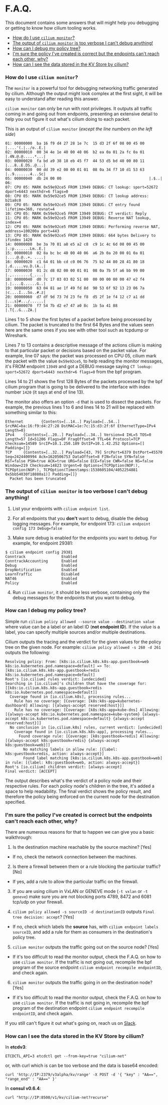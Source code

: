 # F.A.Q.

This document contains some answers that will might help you debugging or getting to know
how cilium tooling works.

- [How do I use `cilium monitor`?](#how-do-i-use-cilium-monitor)
- [The output of `cilium monitor` is too verbose I can't debug anything!](#the-output-of-cilium-monitor-is-too-verbose-i-cant-debug-anything)
- [How can I debug my policy tree?](#how-can-I-debug-my-policy-tree)
- [I'm sure the policy I've created is correct but the endpoints can't reach each other, why?](#im-sure-the-policy-ive-created-is-correct-but-the-endpoints-cant-reach-each-other-why)
- [How can I see the data stored in the KV Store by cilium?](#how-can-i-see-the-data-stored-in-the-kv-store-by-cilium)

### How do I use `cilium monitor`?

The `monitor` is a powerful tool for debugging networking traffic generated by cilium.
Although the output might look complex at the first sight, it will be easy to understand
after reading this answer.

`cilium monitor` can only be run with root privileges. It outputs all traffic coming in
and going out from endpoints, presenting an extensive detail to help you out figure it out
what's cilium doing to each packet.

This is an output of `cilium monitor` (*except the line numbers on the left side*)
```
01: 00000000  ba 16 f9 d4 27 28 1e 7c  15 d3 2f 6f 08 00 45 00  |....'(.|../o..E.|
02: 00000010  00 34 4e 1e 40 00 40 06  b2 ea 0a 01 2a fc 0a 01  |.4N.@.@.....*...|
03: 00000020  fa bd a9 38 18 eb 45 f7  44 53 d5 bd 40 00 80 11  |...8..E.DS..@...|
04: 00000030  00 dd 39 e2 00 00 01 01  08 0a 34 f7 10 d1 53 63  |..9.......4...Sc|
05: 00000040  db 24 00 00                                       |.$..|
06: 
07: CPU 05: MARK 0x59e92ce5 FROM 13949 DEBUG: CT lookup: sport=52672 dport=6443 nexthdr=6 flags=0
08: CPU 05: MARK 0x59e92ce5 FROM 13949 DEBUG: CT lookup address: b21a8c0
09: CPU 05: MARK 0x59e92ce5 FROM 13949 DEBUG: CT entry found lifetime=360, revnat=4
10: CPU 05: MARK 0x59e92ce5 FROM 13949 DEBUG: CT verdict: Reply
11: CPU 05: MARK 0x59e92ce5 FROM 13949 DEBUG: Reverse NAT lookup, index=4
12: CPU 05: MARK 0x59e92ce5 FROM 13949 DEBUG: Performing reverse NAT, address=100200a port=443
13: CPU 05: MARK 0x59e92ce5 FROM 13949 DEBUG: 664 bytes Delivery to ifindex 1420
14: 00000000  be 3a 70 81 a8 e5 a2 c8  c9 1c 4c 6d 08 00 45 00  |.:p.......Lm..E.|
15: 00000010  02 8a bc bc 40 00 40 06  a6 2b 0a 20 00 01 0a 01  |....@.@..+. ....|
16: 00000020  c1 64 01 bb cd c0 06 76  75 b2 44 80 28 41 80 18  |.d.....vu.D.(A..|
17: 00000030  01 2c d8 02 00 00 01 01  08 0a 7b 5f a6 bb 99 00  |.,........{_....|
18: 00000040  d0 7c 17 03 03 02 51 00  00 00 00 00 00 47 e2 f4  |.|....Q......G..|
19: 00000050  63 04 81 ae 1f 49 fd 8d  90 53 6f 92 13 23 06 7a  |c....I...So..#.z|
20: 00000060  d7 df 9d 73 7d 23 fe f8  d5 2f 1e f4 12 c7 a1 dd  |...s}#.../......|
21: 00000070  f7 54 7b d2 e7 47 a0 8c  1b 5a 41 88              |.T{..G...ZA.|
```

Lines 1 to 5 show the first bytes of a packet before being processed by cilium. The packet
is truncated to the first 64 Bytes and the values seen here are the same ones if you see
with other tool such as tcpdump or Wireshark.

Lines 7 to 13 contains a descriptive message of the actions cilium is making to that
particular packet or decisions based on the packet value. For example, line 07 says: the
packet was processed on CPU 05, cilium mark the packet with the value `0x59e92ce5`, to help
reading the monitor messages, it's FROM endpoint `13949` and got a DEBUG message saying
`CT lookup: sport=52672 dport=6443 nexthdr=6 flags=0` from the bpf program.

Lines 14 to 21 shows the first 128 Bytes of the packets processed by the bpf cilium
program that is going to be delivered to the interface with index number `1420` (it says
at end of line 13).

The monitor also offers an option `-d` that is used to dissect the packets. For example,
the previous lines 1 to 6 and lines 14 to 21 will be replaced with something similar to this:

```
Ethernet        {Contents=[..14..] Payload=[..54..] SrcMAC=ba:16:f9:d4:27:28 DstMAC=1e:7c:15:d3:2f:6f EthernetType=IPv4 Length=0}
IPv4    {Contents=[..20..] Payload=[..34..] Version=4 IHL=5 TOS=0 Length=57 Id=51206 Flags=DF FragOffset=0 TTL=64 Protocol=TCP Checksum=14589 SrcIP=10.1.250.189 DstIP=10.1.42.252 Options=[] Padding=[]}
TCP     {Contents=[..32..] Payload=[43, 79] SrcPort=6379 DstPort=45570 Seq=2424400994 Ack=1620506753 DataOffset=8 FIN=false SYN=false RST=false PSH=true ACK=true URG=false ECE=false CWR=false NS=false Window=219 Checksum=14823 Urgent=0 Options=[TCPOption(NOP:), TCPOption(NOP:), TCPOption(Timestamps:1538605104/4052254881 0x5bb54030f18880a1)] Padding=[]}
  Packet has been truncated
```

### The output of `cilium monitor` is too verbose I can't debug anything!

1) List your endpoints with `cilium endpoint list`.

2) For all endpoints that you **don't** want to debug, disable the debug logging messages.
For example, for endpoint 173: `cilium endpoint config 173 Debug=false`

3) Make sure debug is enabled for the endpoints you want to debug.
For example, for endpoint 29381:
```
$ cilium endpoint config 29381
Conntrack                Enabled
ConntrackAccounting      Enabled
Debug                    Enabled
DropNotification         Enabled
LearnTraffic             Disabled
NAT46                    Enabled
Policy                   Enabled
```

4) Run `cilium monitor`, it should be less verbose, containing only the debug messages for
the endpoints that you want to debug.

### How can I debug my policy tree?

Simple run `cilium policy allowed --source value --destination value` where value can be a
label or an label ID (**not endpoint ID**). If the value is a label, you can specify
multiple sources and/or multiple destinations.

Cilium outputs the tracing and the verdict for the given values for the policy tree on the
given node. For example: `cilium policy allowed -s 260 -d 261` outputs the following:

```
Resolving policy: From: [k8s:io.cilium.k8s.k8s-app.guestbook=web k8s:io.kubernetes.pod.namespace=default] => To: [k8s:io.cilium.k8s.k8s-app.guestbook=redis k8s:io.kubernetes.pod.namespace=default]
Root's [io.cilium] rules verdict: [undecided]
Searching in [io.cilium]'s children that have the coverage for: [[k8s:io.cilium.k8s.k8s-app.guestbook=redis k8s:io.kubernetes.pod.namespace=default]]
  Coverage found in [io.cilium.k8s], processing rules...
    Rule has no coverage: [Coverage: [k8s:k8s-app=kubernetes-dashboard] Allowing: [{always-accept reserved:host}]]
    Rule has no coverage: [Coverage: [k8s:k8s-app=kube-dns] Allowing: [{always-accept k8s:io.kubernetes.pod.namespace=kube-system} {always-accept k8s:io.kubernetes.pod.namespace=default} {always-accept reserved:host}]]
  No conclusion in [io.cilium.k8s] rules, current verdict: [undecided]
    Coverage found in [io.cilium.k8s.k8s-app], processing rules...
      Found coverage rule: [Coverage: [k8s:guestbook=redis] Allowing: [{always-accept k8s:guestbook=redis} {always-accept k8s:guestbook=web}]]
        No matching labels in allow rule: [{label: k8s:guestbook=redis, action: always-accept}]
        Found label matching [k8s:io.cilium.k8s.k8s-app.guestbook=web] in rule: [{label: k8s:guestbook=web, action: always-accept}]
Root's [io.cilium] children verdict: [always-accept]
Final verdict: [ACCEPT]
```

The output describes what's the verdict of a policy node and their respective rules. For
each policy node's children in the tree, it's added a space to help readability. The final
verdict shows the policy result, and therefore the policy being enforced on the current
node for the destination specified.

### I'm sure the policy I've created is correct but the endpoints can't reach each other, why?

There are numerous reasons for that to happen we can give you a basic walkthrough:

1) Is the destination machine reachable by the source machine? [Yes]
- If no, check the network connection between the machines.

2) Is there a firewall between them or a rule blocking the particular traffic? [No]
- If yes, add a rule to allow the particular traffic on the firewall.

3) If you are using cilium in VxLAN or GENEVE mode (`-t vxlan` or `-t geneve`) make sure
you are not blocking ports 4789, 8472 and 6081 tcp/udp on your firewall.

4) `cilium policy allowed -s sourceID -d destinationID` outputs `Final tree decision: accept`? [Yes]
- If no, check which labels the **source** has, with `cilium endpoint labels sourceID`, and
add a rule for them as consumers in the destination's policy tree.

5) `cilium monitor` outputs the traffic going out on the source node? [Yes]
- If it's too difficult to read the monitor output, check the F.A.Q. on how to use
`cilium monitor`. If the traffic is not going out, recompile the bpf program of the source
endpoint `cilium endpoint recompile endpointID`, and check again.

6) `cilium monitor` outputs the traffic going in on the destination node? [Yes]
- If it's too difficult to read the monitor output, check the F.A.Q. on how to use
`cilium monitor`. If the traffic is not going in, recompile the bpf program of the
destination endpoint `cilium endpoint recompile endpointID`, and check again.

If you still can't figure it out what's going on, reach us on [Slack](https://cilium.herokuapp.com).

### How can I see the data stored in the KV Store by cilium?

In **etcdv3**:
```
ETCDCTL_API=3 etcdctl get --from-key=true "cilium-net"
```
or, with curl which is can be too verbose and the data is base64 encoded:

```
curl 'http://IP:2379/v3alpha/kv/range' -X POST -d '{ "key" : "AA==", "range_end" : "AA==" }'
```

In **consul v0.6.4**:

```
curl "http://IP:8500/v1/kv/cilium-net?recurse"
```
